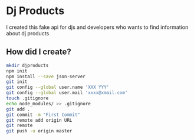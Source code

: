 # Dj Products

I created this fake api for djs and developers who wants to find information about dj products

## How did I create?
```bash
mkdir djproducts
npm init
npm install --save json-server
git init
git config --global user.name 'XXX YYY'
git config --global user.mail 'xxxx@xmail.com'
touch .gitignore
echo node_modules/ >> .gitignore
git add .
git commit -m "First Commit"
git remote add origin URL
git remote
git push -u origin master
```